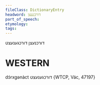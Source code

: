 ```yaml
---
fileClass: DictionaryEntry
headword: דורכנעצן
part_of_speech: 
etymology: 
tags: 
---
```

דורכנעצן
דורכגענעצט

WESTERN
========

dɔ́rxgənàct דורכגענעצט {WTCP, Vác, 47197}

